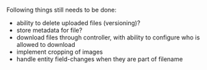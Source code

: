 Following things still needs to be done:

* ability to delete uploaded files (versioning)?
* store metadata for file?
* download files through controller, with ability to configure who is allowed to download
* implement cropping of images
* handle entity field-changes when they are part of filename